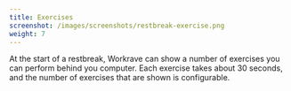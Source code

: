 ```yaml
---
title: Exercises
screenshot: /images/screenshots/restbreak-exercise.png
weight: 7
---
```

At the start of a restbreak, Workrave can show a number of exercises you can perform behind you computer.
Each exercise takes about 30 seconds, and the number of exercises that are shown is configurable.
